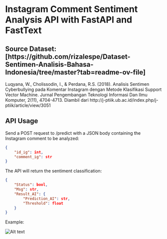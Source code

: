 <h1> Instagram Comment Sentiment Analysis API with FastAPI and FastText</h1>


<h2> Source Dataset: [https://github.com/rizalespe/Dataset-Sentimen-Analisis-Bahasa-Indonesia/tree/master?tab=readme-ov-file]</h2><p>Luqyana, W., Cholissodin, I., & Perdana, R.S. (2018). Analisis Sentimen Cyberbullying pada Komentar Instagram dengan Metode Klasifikasi Support Vector Machine. Jurnal Pengembangan Teknologi Informasi Dan Ilmu Komputer, 2(11), 4704-4713. Diambil dari http://j-ptiik.ub.ac.id/index.php/j-ptiik/article/view/3051</p>

<h2> API Usage </h2>
Send a POST request to /predict with a JSON body containing the Instagram comment to be analyzed:

```JSON
{
	"id_ig": int,
	"comment_ig": str
}
```

The API will return the sentiment classification:

```JSON
{
	"Status": bool,
	"Msg": str,
	"Result_AI": {
		"Prediction_AI": str,
		"Threshold": float
	}
}
```

Example:

![Alt text](images/capture.jpg)

